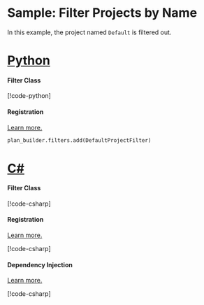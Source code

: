 # Sample: Filter Projects by Name

In this example, the project named `Default` is filtered out.

# [Python](#tab/Python)

#### Filter Class

[!code-python[](../../../../examples/Python.ExampleApplication/hooks/filters/default_project_filter.py)]

#### Registration

[Learn more.](~/samples/index.md?tabs=Python#hook-registration)

[//]: <> (Adding this as code as regions are not supported in Python snippets)
```Python
plan_builder.filters.add(DefaultProjectFilter)
```

# [C#](#tab/CSharp)

#### Filter Class

[!code-csharp[](../../../../examples/Csharp.ExampleApplication/Hooks/Filters/DefaultProjectsFilter.cs#class)]

#### Registration

[Learn more.](~/samples/index.md?tabs=CSharp#hook-registration)

[!code-csharp[](../../../../examples/Csharp.ExampleApplication/MyMigrationApplication.cs#DefaultProjectsFilter-Registration)]

#### Dependency Injection

[Learn more.](~/articles/dependency_injection.md)

[!code-csharp[](../../../../examples/Csharp.ExampleApplication/Program.cs#DefaultProjectsFilter-DI)]
